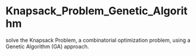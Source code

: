 # Knapsack_Problem_Genetic_Algorithm
solve the Knapsack Problem, a combinatorial optimization problem, using a Genetic Algorithm (GA) approach.
